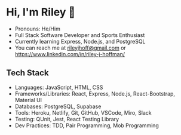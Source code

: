 # Hi, I'm Riley 👋

- Pronouns: He/Him
- Full Stack Software Developer and Sports Enthusiast
- Currently learning Express, Node.js, and PostgreSQL
- You can reach me at rileyjhoff@gmail.com or https://www.linkedin.com/in/riley-j-hoffman/

## Tech Stack

- Languages: JavaScript, HTML, CSS
- Frameworks/Libraries: React, Express, Node.js, React-Bootstrap, Material UI
- Databases: PostgreSQL, Supabase
- Tools: Heroku, Netlify, Git, GitHub, VSCode, Miro, Slack
- Testing: QUnit, Jest, React Testing Library
- Dev Practices: TDD, Pair Programming, Mob Programming
